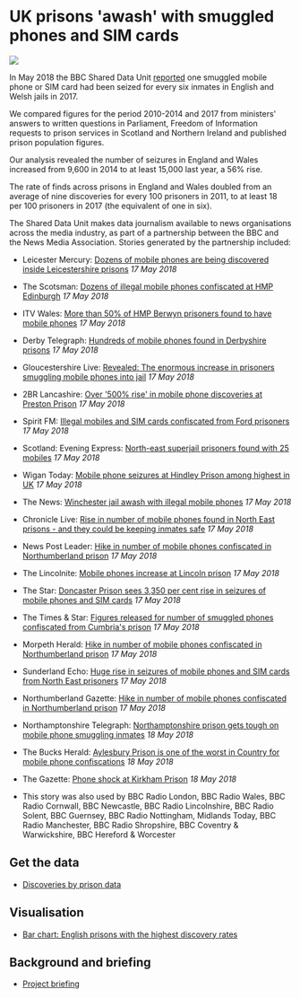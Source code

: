 # UK prisons 'awash' with smuggled phones and SIM cards

![](https://ichef.bbci.co.uk/news/660/cpsprodpb/5833/production/_100997522_hmpberwyninmarch2017dankitwoodgettyimages-653715892.jpg)

In May 2018 the BBC Shared Data Unit [reported](http://www.bbc.co.uk/news/uk-england-43869560#) one smuggled mobile phone or SIM card had been seized for every six inmates in English and Welsh jails in 2017.

We compared figures for the period 2010-2014 and 2017 from ministers' answers to written questions in Parliament, Freedom of Information requests to prison services in Scotland and Northern Ireland and published prison population figures.

Our analysis revealed the number of seizures in England and Wales increased from 9,600 in 2014 to at least 15,000 last year, a 56% rise.

The rate of finds across prisons in England and Wales doubled from an average of nine discoveries for every 100 prisoners in 2011, to at least 18 per 100 prisoners in 2017 (the equivalent of one in six).

The Shared Data Unit makes data journalism available to news organisations across the media industry, as part of a partnership between the BBC and the News Media Association. Stories generated by the partnership included:

* Leicester Mercury: [Dozens of mobile phones are being discovered inside Leicestershire prisons](https://www.leicestermercury.co.uk/news/leicester-news/dozens-mobile-phones-being-discovered-1566518) *17 May 2018*
* The Scotsman: [Dozens of illegal mobile phones confiscated at HMP Edinburgh](https://www.scotsman.com/news/dozens-of-illegal-mobile-phones-confiscated-at-hmp-edinburgh-1-4740583) *17 May 2018*
* ITV Wales: [More than 50% of HMP Berwyn prisoners found to have mobile phones](http://www.itv.com/news/wales/2018-05-17/more-than-50-of-hmp-berwyn-prisoners-found-to-have-mobile-phones/) *17 May 2018*
* Derby Telegraph: [Hundreds of mobile phones found in Derbyshire prisons](https://www.derbytelegraph.co.uk/news/dovegate-sudbury-foston-prisons-mobiles-1575352) *17 May 2018*
* Gloucestershire Live: [Revealed: The enormous increase in prisoners smuggling mobile phones into jail](https://www.gloucestershirelive.co.uk/news/gloucester-news/revealed-enormous-increase-prisoners-smuggling-1574021) *17 May 2018*
* 2BR Lancashire: [Over '500% rise' in mobile phone discoveries at Preston Prison](https://www.2br.co.uk/news/local-news/2581177/over-500-rise-in-mobile-phone-discoveries-at-preston-prison/) *17 May 2018*
* Spirit FM: [Illegal mobiles and SIM cards confiscated from Ford prisoners](https://www.spiritfm.net/news/sussex-news/2581479/illegal-mobiles-and-sim-cards-confiscated-from-ford-prisoners/) *17 May 2018*
* Scotland: Evening Express: [North-east superjail prisoners found with 25 mobiles](https://www.eveningexpress.co.uk/fp/news/local/superjail-prisoners-found-with-25-mobiles/) *17 May 2018*
* Wigan Today: [Mobile phone seizures at Hindley Prison among highest in UK](https://www.wigantoday.net/news/crime/mobile-phone-seizures-at-hindley-prison-among-highest-in-uk-1-9167839) *17 May 2018*
* The News: [Winchester jail awash with illegal mobile phones](https://www.portsmouth.co.uk/news/crime/winchester-jail-awash-with-illegal-mobile-phones-1-8500829) *17 May 2018*
* Chronicle Live: [Rise in number of mobile phones found in North East prisons - and they could be keeping inmates safe](https://www.chroniclelive.co.uk/news/north-east-news/rise-number-mobile-phones-found-14669556) *17 May 2018*
* News Post Leader: [Hike in number of mobile phones confiscated in Northumberland prison](https://www.newspostleader.co.uk/news/hike-in-number-of-mobile-phones-confiscated-in-northumberland-prison-1-9169832) *17 May 2018*
* The Lincolnite: [Mobile phones increase at Lincoln prison](https://thelincolnite.co.uk/2018/05/mobile-phones-increase-at-lincoln-prison/) *17 May 2018*
* The Star: [Doncaster Prison sees 3,350 per cent rise in seizures of mobile phones and SIM cards](https://www.thestar.co.uk/news/crime/doncaster-prison-sees-3-350-per-cent-rise-in-seizures-of-mobile-phones-and-sim-cards-1-9169599) *17 May 2018*
* The Times & Star: [Figures released for number of smuggled phones confiscated from Cumbria's prison](http://www.timesandstar.co.uk/news/Figures-released-for-number-of-smuggled-phones-confiscated-from-Cumbrias-prison-34ee0c7e-71fd-4ecc-bce4-158a36f7d02a-ds#.Wv8EeAEVePE.twitter) *17 May 2018*
* Morpeth Herald: [Hike in number of mobile phones confiscated in Northumberland prison](https://www.morpethherald.co.uk/news/hike-in-number-of-mobile-phones-confiscated-in-northumberland-prison-1-9169832) *17 May 2018*
* Sunderland Echo: [Huge rise in seizures of mobile phones and SIM cards from North East prisoners](https://www.sunderlandecho.com/news/crime/huge-rise-in-seizures-of-mobile-phones-and-sim-cards-from-north-east-prisoners-1-9169557) *17 May 2018*
* Northumberland Gazette: [Hike in number of mobile phones confiscated in Northumberland prison](https://www.northumberlandgazette.co.uk/news/hike-in-number-of-mobile-phones-confiscated-in-northumberland-prison-1-9169832) *17 May 2018*
* Northamptonshire Telegraph: [Northamptonshire prison gets tough on mobile phone smuggling inmates](https://www.northantstelegraph.co.uk/news/northamptonshire-prison-gets-tough-on-mobile-phone-smuggling-inmates-1-8504021) *18 May 2018*
* The Bucks Herald: [Aylesbury Prison is one of the worst in Country for mobile phone confiscations](https://www.bucksherald.co.uk/news/aylesbury-prison-is-one-of-the-worst-in-country-for-mobile-phone-confiscations-1-8502884) *18 May 2018*
* The Gazette: [Phone shock at Kirkham Prison](https://www.blackpoolgazette.co.uk/news/crime/phone-shock-at-kirkham-prison-1-9170443) *18 May 2018*

* This story was also used by BBC Radio London, BBC Radio Wales, BBC Radio Cornwall, BBC Newcastle, BBC Radio Lincolnshire, BBC Radio Solent, BBC Guernsey, BBC Radio Nottingham, Midlands Today, BBC Radio Manchester, BBC Radio Shropshire, BBC Coventry & Warwickshire, BBC Hereford & Worcester

## Get the data

* [Discoveries by prison data](https://docs.google.com/spreadsheets/d/1oMH4_XCAqjwc1rTW_ZbH1jgWfarfaDlzEvX9qQvI3_E/edit?usp=sharing)

## Visualisation

* [Bar chart: English prisons with the highest discovery rates](https://ichef-1.bbci.co.uk/news/624/cpsprodpb/06AD/production/_101590710_engwalesprisonsmostdiscoveries_birmingham_rf828-nc.png)

## Background and briefing

* [Project briefing](https://docs.google.com/document/d/1scAAfMtfJqcDNImSPHjrVLHLN7OItkC2ov0CbUDiCNI/edit?usp=sharing)
